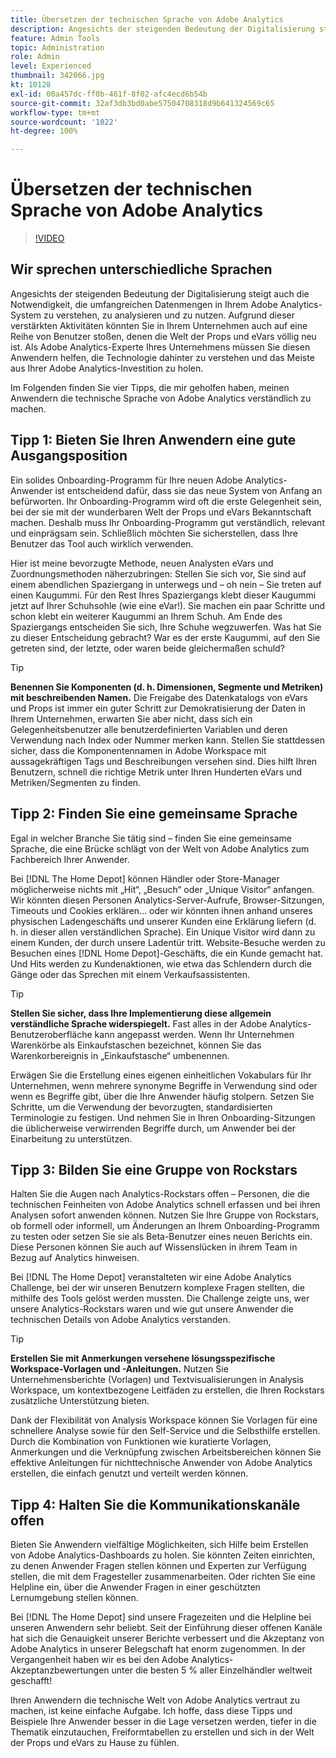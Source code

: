```yaml
---
title: Übersetzen der technischen Sprache von Adobe Analytics
description: Angesichts der steigenden Bedeutung der Digitalisierung steigt auch die Notwendigkeit, die umfangreichen Datenmengen in Ihrem Adobe Analytics-System zu verstehen, zu analysieren und zu nutzen. Aufgrund dieser verstärkten Aktivitäten könnten Sie in Ihrem Unternehmen auch auf eine Reihe von Benutzer stoßen, denen die Welt der Props und eVars völlig neu ist. Als Adobe Analytics-Experte Ihres Unternehmens müssen Sie diesen Anwendern helfen, die Technologie dahinter zu verstehen und das Meiste aus Ihrer Adobe Analytics-Investition zu holen.
feature: Admin Tools
topic: Administration
role: Admin
level: Experienced
thumbnail: 342066.jpg
kt: 10128
exl-id: 00a457dc-ff0b-461f-8f02-afc4ecd6b54b
source-git-commit: 32af3db3bd0abe57504708318d9b641324569c65
workflow-type: tm+mt
source-wordcount: '1022'
ht-degree: 100%

---
```


# Übersetzen der technischen Sprache von Adobe Analytics

>[!VIDEO](https://video.tv.adobe.com/v/3410292/?quality=12&learn=on&captions=ger)

## Wir sprechen unterschiedliche Sprachen

Angesichts der steigenden Bedeutung der Digitalisierung steigt auch die Notwendigkeit, die umfangreichen Datenmengen in Ihrem Adobe Analytics-System zu verstehen, zu analysieren und zu nutzen. Aufgrund dieser verstärkten Aktivitäten könnten Sie in Ihrem Unternehmen auch auf eine Reihe von Benutzer stoßen, denen die Welt der Props und eVars völlig neu ist. Als Adobe Analytics-Experte Ihres Unternehmens müssen Sie diesen Anwendern helfen, die Technologie dahinter zu verstehen und das Meiste aus Ihrer Adobe Analytics-Investition zu holen.

Im Folgenden finden Sie vier Tipps, die mir geholfen haben, meinen Anwendern die technische Sprache von Adobe Analytics verständlich zu machen.

## Tipp 1: Bieten Sie Ihren Anwendern eine gute Ausgangsposition

Ein solides Onboarding-Programm für Ihre neuen Adobe Analytics-Anwender ist entscheidend dafür, dass sie das neue System von Anfang an befürworten. Ihr Onboarding-Programm wird oft die erste Gelegenheit sein, bei der sie mit der wunderbaren Welt der Props und eVars Bekanntschaft machen. Deshalb muss Ihr Onboarding-Programm gut verständlich, relevant und einprägsam sein. Schließlich möchten Sie sicherstellen, dass Ihre Benutzer das Tool auch wirklich verwenden.

Hier ist meine bevorzugte Methode, neuen Analysten eVars und Zuordnungsmethoden näherzubringen: Stellen Sie sich vor, Sie sind auf einem abendlichen Spaziergang in unterwegs und – oh nein – Sie treten auf einen Kaugummi. Für den Rest Ihres Spaziergangs klebt dieser Kaugummi jetzt auf Ihrer Schuhsohle (wie eine eVar!). Sie machen ein paar Schritte und schon klebt ein weiterer Kaugummi an Ihrem Schuh. Am Ende des Spaziergangs entscheiden Sie sich, Ihre Schuhe wegzuwerfen. Was hat Sie zu dieser Entscheidung gebracht? War es der erste Kaugummi, auf den Sie getreten sind, der letzte, oder waren beide gleichermaßen schuld?

>[!TIP]
>
>**Benennen Sie Komponenten (d. h. Dimensionen, Segmente und Metriken) mit beschreibenden Namen.**
>Die Freigabe des Datenkatalogs von eVars und Props ist immer ein guter Schritt zur Demokratisierung der Daten in Ihrem Unternehmen, erwarten Sie aber nicht, dass sich ein Gelegenheitsbenutzer alle benutzerdefinierten Variablen und deren Verwendung nach Index oder Nummer merken kann. Stellen Sie stattdessen sicher, dass die Komponentennamen in Adobe Workspace mit aussagekräftigen Tags und Beschreibungen versehen sind. Dies hilft Ihren Benutzern, schnell die richtige Metrik unter Ihren Hunderten eVars und Metriken/Segmenten zu finden.

## Tipp 2: Finden Sie eine gemeinsame Sprache

Egal in welcher Branche Sie tätig sind – finden Sie eine gemeinsame Sprache, die eine Brücke schlägt von der Welt von Adobe Analytics zum Fachbereich Ihrer Anwender.

Bei [!DNL The Home Depot] können Händler oder Store-Manager möglicherweise nichts mit „Hit“, „Besuch“ oder „Unique Visitor“ anfangen. Wir könnten diesen Personen Analytics-Server-Aufrufe, Browser-Sitzungen, Timeouts und Cookies erklären... oder wir könnten ihnen anhand unseres physischen Ladengeschäfts und unserer Kunden eine Erklärung liefern (d. h. in dieser allen verständlichen Sprache). Ein Unique Visitor wird dann zu einem Kunden, der durch unsere Ladentür tritt. Website-Besuche werden zu Besuchen eines [!DNL Home Depot]-Geschäfts, die ein Kunde gemacht hat. Und Hits werden zu Kundenaktionen, wie etwa das Schlendern durch die Gänge oder das Sprechen mit einem Verkaufsassistenten.

>[!TIP]
>
>**Stellen Sie sicher, dass Ihre Implementierung diese allgemein verständliche Sprache widerspiegelt.**
>Fast alles in der Adobe Analytics-Benutzeroberfläche kann angepasst werden. Wenn Ihr Unternehmen Warenkörbe als Einkaufstaschen bezeichnet, können Sie das Warenkorbereignis in „Einkaufstasche“ umbenennen.
>
>Erwägen Sie die Erstellung eines eigenen einheitlichen Vokabulars für Ihr Unternehmen, wenn mehrere synonyme Begriffe in Verwendung sind oder wenn es Begriffe gibt, über die Ihre Anwender häufig stolpern. Setzen Sie Schritte, um die Verwendung der bevorzugten, standardisierten Terminologie zu festigen. Und nehmen Sie in Ihren Onboarding-Sitzungen die üblicherweise verwirrenden Begriffe durch, um Anwender bei der Einarbeitung zu unterstützen.

## Tipp 3: Bilden Sie eine Gruppe von Rockstars

Halten Sie die Augen nach Analytics-Rockstars offen – Personen, die die technischen Feinheiten von Adobe Analytics schnell erfassen und bei ihren Analysen sofort anwenden können. Nutzen Sie Ihre Gruppe von Rockstars, ob formell oder informell, um Änderungen an Ihrem Onboarding-Programm zu testen oder setzen Sie sie als Beta-Benutzer eines neuen Berichts ein. Diese Personen können Sie auch auf Wissenslücken in ihrem Team in Bezug auf Analytics hinweisen.

Bei [!DNL The Home Depot] veranstalteten wir eine Adobe Analytics Challenge, bei der wir unseren Benutzern komplexe Fragen stellten, die mithilfe des Tools gelöst werden mussten. Die Challenge zeigte uns, wer unsere Analytics-Rockstars waren und wie gut unsere Anwender die technischen Details von Adobe Analytics verstanden.

>[!TIP]
>
>**Erstellen Sie mit Anmerkungen versehene lösungsspezifische Workspace-Vorlagen und -Anleitungen.**
>Nutzen Sie Unternehmensberichte (Vorlagen) und Textvisualisierungen in Analysis Workspace, um kontextbezogene Leitfäden zu erstellen, die Ihren Rockstars zusätzliche Unterstützung bieten.
>
>Dank der Flexibilität von Analysis Workspace können Sie Vorlagen für eine schnellere Analyse sowie für den Self-Service und die Selbsthilfe erstellen. Durch die Kombination von Funktionen wie kuratierte Vorlagen, Anmerkungen und die Verknüpfung zwischen Arbeitsbereichen können Sie effektive Anleitungen für nichttechnische Anwender von Adobe Analytics erstellen, die einfach genutzt und verteilt werden können.

## Tipp 4: Halten Sie die Kommunikationskanäle offen

Bieten Sie Anwendern vielfältige Möglichkeiten, sich Hilfe beim Erstellen von Adobe Analytics-Dashboards zu holen. Sie könnten Zeiten einrichten, zu denen Anwender Fragen stellen können und Experten zur Verfügung stellen, die mit dem Fragesteller zusammenarbeiten. Oder richten Sie eine Helpline ein, über die Anwender Fragen in einer geschützten Lernumgebung stellen können.

Bei [!DNL The Home Depot] sind unsere Fragezeiten und die Helpline bei unseren Anwendern sehr beliebt. Seit der Einführung dieser offenen Kanäle hat sich die Genauigkeit unserer Berichte verbessert und die Akzeptanz von Adobe Analytics in unserer Belegschaft hat enorm zugenommen. In der Vergangenheit haben wir es bei den Adobe Analytics-Akzeptanzbewertungen unter die besten 5 % aller Einzelhändler weltweit geschafft!

Ihren Anwendern die technische Welt von Adobe Analytics vertraut zu machen, ist keine einfache Aufgabe. Ich hoffe, dass diese Tipps und Beispiele Ihre Anwender besser in die Lage versetzen werden, tiefer in die Thematik einzutauchen, Freiformtabellen zu erstellen und sich in der Welt der Props und eVars zu Hause zu fühlen.
